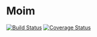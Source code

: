 # Moim

[![Build Status](https://travis-ci.org/slippStudy/franchise.svg?branch=recruitmanage&kill_cache=1)](https://travis-ci.org/slippStudy/franchise)
[![Coverage Status](https://coveralls.io/repos/github/slippStudy/franchise/badge.svg?branch=recruitmanage&kill_cache=1)](https://coveralls.io/github/slippStudy/franchise?branch=recruitmanage&kill_cache=1)

